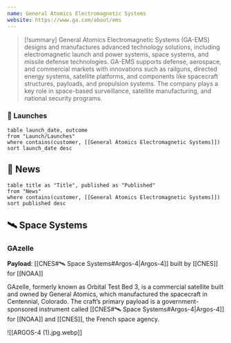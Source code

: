 ```yaml
---
name: General Atomics Electromagnetic Systems
website: https://www.ga.com/about/ems
---
```



>[!summary]
General Atomics Electromagnetic Systems (GA-EMS) designs and manufactures advanced technology solutions, including electromagnetic launch and power systems, space systems, and missile defense technologies. GA-EMS supports defense, aerospace, and commercial markets with innovations such as railguns, directed energy systems, satellite platforms, and components like spacecraft structures, payloads, and propulsion systems. The company plays a key role in space-based surveillance, satellite manufacturing, and national security programs.


### 🚀 Launches

```dataview
table launch_date, outcome
from "Launch/Launches"
where contains(customer, [[General Atomics Electromagnetic Systems]])
sort launch_date desc
```
## 📰 News
```dataview
table title as "Title", published as "Published"
from "News"
where contains(customer, [[General Atomics Electromagnetic Systems]])
sort published desc
```

## 🛰️ Space Systems

### GAzelle

**Payload**: [[CNES#🛰️ Space Systems#Argos-4|Argos-4]] built by [[CNES]] for [[NOAA]]

GAzelle, formerly known as Orbital Test Bed 3, is a commercial satellite built and owned by General Atomics, which manufactured the spacecraft in Centennial, Colorado. The craft’s primary payload is a government-sponsored instrument called [[CNES#🛰️ Space Systems#Argos-4|Argos-4]] for [[NOAA]] and [[CNES]], the French space agency.

![[ARGOS-4 (1).jpg.webp]]